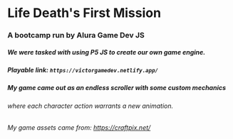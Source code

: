 # Life Death's First Mission

### A bootcamp run by Alura Game Dev JS

##### We were tasked with using P5 JS to create our own game engine.

##### Playable link: `https://victorgamedev.netlify.app/`

##### My game came out as an endless scroller with some custom mechanics

###### where each character action warrants a new animation.

###### My game assets came from: https://craftpix.net/
